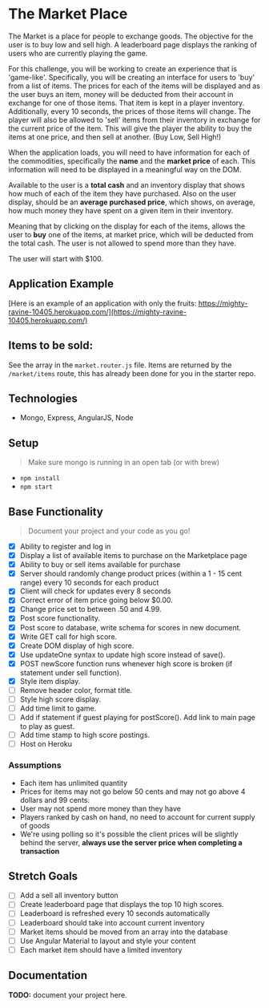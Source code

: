 # The Market Place

The Market is a place for people to exchange goods. The objective for the user is to buy low and sell high. A leaderboard page displays the ranking of users who are currently playing the game.

For this challenge, you will be working to create an experience that is 'game-like'. Specifically, you will be creating an interface for users to 'buy' from a list of items. The prices for each of the items will be displayed and as the user buys an item, money will be deducted from their account in exchange for one of those items. That item is kept in a player inventory. Additionally, every 10 seconds, the prices of those items will change. The player will also be allowed to 'sell' items from their inventory in exchange for the current price of the item.  This will give the player the ability to buy the items at one price, and then sell at another. (Buy Low, Sell High!)

When the application loads, you will need to have information for each of the commodities, specifically the **name** 
and the **market price** of each. This information will need to be displayed in a meaningful way on the DOM.

Available to the user is a **total cash** and an inventory display that shows how much of each of the item they have purchased. Also on the user display, should be an **average purchased price**, which shows, on average, how much money they have spent on a given item in their inventory.

Meaning that by clicking on the display for each of the items, allows the user to **buy** one of the items, at market price, which will be deducted from the total cash. The user is not allowed to spend more than they have.

The user will start with $100.

## Application Example
[Here is an example of an application with only the fruits: https://mighty-ravine-10405.herokuapp.com/](https://mighty-ravine-10405.herokuapp.com/)

## Items to be sold:

See the array in the `market.router.js` file. Items are returned by the `/market/items` route, this has already been done for you in the starter repo. 


## Technologies

- Mongo, Express, AngularJS, Node

## Setup

> Make sure mongo is running in an open tab (or with brew)

- `npm install`
- `npm start`

## Base Functionality

> Document your project and your code as you go!

- [x] Ability to register and log in
- [x] Display a list of available items to purchase on the Marketplace page
- [x] Ability to buy or sell items available for purchase
- [x] Server should randomly change product prices (within a 1 - 15 cent range) every 10 seconds for each product
- [x] Client will check for updates every 8 seconds
- [x] Correct error of item price going below $0.00.
- [x] Change price set to between .50 and 4.99.
- [x] Post score functionality.
- [x] Post score to database, write schema for scores in new document.
- [x] Write GET call for high score.
- [x] Create DOM display of high score.
- [x] Use updateOne syntax to update high score instead of save().
- [x] POST newScore function runs whenever high score is broken (if statement under sell function).
- [x] Style item display.
- [ ] Remove header color, format title.
- [ ] Style high score display.
- [ ] Add time limit to game.
- [ ] Add if statement if guest playing for postScore(). Add link to main page to play as guest.
- [ ] Add time stamp to high score postings.
- [ ] Host on Heroku

### Assumptions

- Each item has unlimited quantity
- Prices for items may not go below 50 cents and may not go above 4 dollars and 99 cents.
- User may not spend more money than they have
- Players ranked by cash on hand, no need to account for current supply of goods
- We're using polling so it's possible the client prices will be slightly behind the server, **always use the server price when completing a transaction**

## Stretch Goals

- [ ] Add a sell all inventory button
- [ ] Create leaderboard page that displays the top 10 high scores.
- [ ] Leaderboard is refreshed every 10 seconds automatically
- [ ] Leaderboard should take into account current inventory
- [ ] Market items should be moved from an array into the database
- [ ] Use Angular Material to layout and style your content
- [ ] Each market item should have a limited inventory

## Documentation

**TODO:** document your project here.
